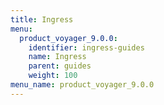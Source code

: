 ```yaml
---
title: Ingress
menu:
  product_voyager_9.0.0:
    identifier: ingress-guides
    name: Ingress
    parent: guides
    weight: 100
menu_name: product_voyager_9.0.0
---
```

